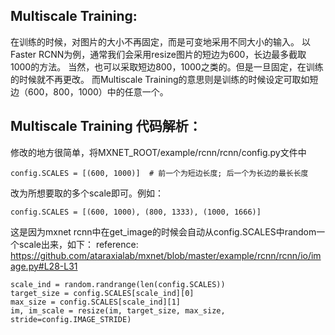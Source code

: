 ## Multiscale Training:
在训练的时候，对图片的大小不再固定，而是可变地采用不同大小的输入。
以Faster RCNN为例，通常我们会采用resize图片的短边为600，长边最多截取1000的方法。
当然，也可以采取短边800，1000之类的。但是一旦固定，在训练的时候就不再更改。
而Multiscale Training的意思则是训练的时候设定可取如短边（600，800，1000）中的任意一个。

## Multiscale Training 代码解析：
修改的地方很简单，将MXNET_ROOT/example/rcnn/rcnn/config.py文件中
```
config.SCALES = [(600, 1000)]  # 前一个为短边长度; 后一个为长边的最长长度
```
改为所想要取的多个scale即可。例如：
```
config.SCALES = [(600, 1000), (800, 1333), (1000, 1666)]
```
       
这是因为mxnet rcnn中在get_image的时候会自动从config.SCALES中random一个scale出来，如下：
reference: https://github.com/ataraxialab/mxnet/blob/master/example/rcnn/rcnn/io/image.py#L28-L31
```
scale_ind = random.randrange(len(config.SCALES))
target_size = config.SCALES[scale_ind][0]
max_size = config.SCALES[scale_ind][1]
im, im_scale = resize(im, target_size, max_size, stride=config.IMAGE_STRIDE)
```